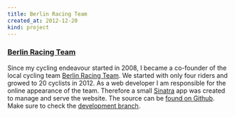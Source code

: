 ```yaml
---
title: Berlin Racing Team
created_at: 2012-12-20
kind: project
---
```


<article class="row">
<section class="twothird centered">

### [Berlin Racing Team][1]

Since my cycling endeavour started in 2008, I became a co-founder of the local cycling team [Berlin Racing Team][1]. We started with only four riders and growed to 20 cyclists in 2012. As a web developer I am responsible for the online appearance of the team. Therefore a small [Sinatra][2] app was created to manage and serve the website. The source can be [found on Github][3]. Make sure to check the [development branch][4].

</section>
</article>

  [1]: http://berlinracingteam.de "Berlin Racing Team"
  [2]: http://www.sinatrarb.com "Sinatra - Classy web-development dressed in a DSL"
  [3]: https://github.com/dabio/berlinracingteam "Berlin Racing Team repository"
  [4]: https://github.com/dabio/berlinracingteam/tree/development "Development branch of the Berlin Racing Team website"

